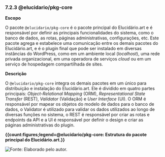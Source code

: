 ### 7.2.3 @elucidario/pkg-core

**Escopo**

O pacote `@elucidario/pkg-core` é o pacote principal do Elucidário.art e é responsável por definir as principais funcionalidades do sistema, como o banco de dados, as rotas, páginas administrativas, configurações, etc. Este pacote agrega e estabelece uma comunicação entre os demais pacotes do Elucidário.art, e é o plugin final que pode ser instalado em diversas instâncias do WordPress, como em um ambiente local (_localhost_), uma rede privada organizacional, em uma operadora de serviços _cloud_ ou em um serviço de hospedagem compartilhada de sites.

**Descrição**

O `@elucidario/pkg-core` integra os demais pacotes em um único para distribuição e instalação do Elucidário.art. Ele é dividido em quatro partes principais: _Object-Relational Mapping_ (ORM), _Representational State Transfer_ (REST), _Validator_ (Validação) e _User Interface_ (UI). O ORM é responsável por mapear os objetos do modelo de dados para o banco de dados, o Validator é utilizado para validar os dados utilizados ao longo de diversas funções no sistema, o REST é responsável por criar as rotas e endpoints da API e a UI é responsável por definir o design e criar as páginas administrativas do plugin.

**{{count:figures;legend=@elucidario/pkg-core: Estrutura do pacote principal do Elucidário.art.}}**

![**Fonte**: Elaborado pelo autor.](./elucidario-pkg.png)
